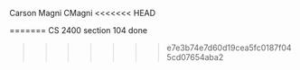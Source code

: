 Carson Magni
CMagni
<<<<<<< HEAD

=======
CS 2400
section 104
done
>>>>>>> e7e3b74e7d60d19cea5fc0187f045cd07654aba2
